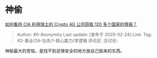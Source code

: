 # 神偷
[如何看待 CIA 利用瑞士的 Crypto AG 公司窃取 120 多个国家的情报？](https://www.zhihu.com/question/371511579/answer/1034679298)

> Author: #0-Anonymity
> Last update: [发布于 2020-02-24]
> Link:
> Tag: #2-事业/2A-功夫/1-核心能力/学逻辑
> 评论区:
> 泛讨论:

神偷最大的苦恼，是找不到足够安全的地方放自己偷来的东西。
